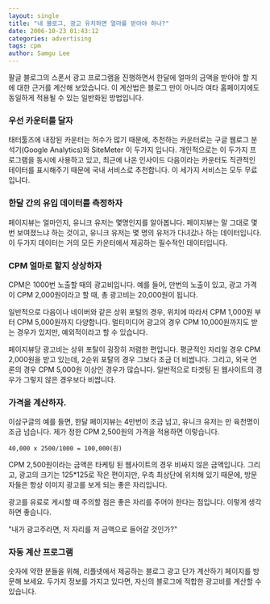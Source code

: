 ```yaml
---
layout: single
title: "내 블로그, 광고 유치하면 얼마를 받아야 하나?"
date: 2006-10-23 01:43:12
categories: advertising
tags: cpm
author: Samgu Lee
---
```


팔글 블로그의 스폰서 광고 프로그램을 진행하면서 한달에 얼마의 금액을 받아야 할 지에 대한 근거를 계산해 보았습니다. 이 계산법은 블로그 만이 아니라 여타 홈페이지에도 동일하게 적용될 수 있는 일반화된 방법입니다.

### 우선 카운터를 달자

태터툴즈에 내장된 카운터는 허수가 많기 때문에, 추천하는 카운터로는 구글 웹로그 분석기(Google Analytics)와 SiteMeter 이 두가지 입니다. 개인적으로는 이 두가지 프로그램을 동시에 사용하고 있고, 최근에 나온 인사이드 다음이라는 카운터도 직관적인 테이터를 표시해주기 때문에 국내 서비스로 추천합니다. 이 세가지 서비스는 모두 무료입니다.

### 한달 간의 유입 데이터를 측정하자

페이지뷰는 얼마인지, 유니크 유저는 몇명인지를 알아봅니다. 페이지뷰는 말 그대로 몇번 보여졌느냐 하는 것이고, 유니크 유저는 몇 명의 유저가 다녀갔나 하는 데이터입니다. 이 두가지 데이터는 거의 모든 카운터에서 제공하는 필수적인 데이터입니다.

### CPM 얼마로 할지 상상하자

CPM은 1000번 노출할 때의 광고비입니다. 예를 들어, 만번의 노출이 있고, 광고 가격이 CPM 2,000원이라고 할 때, 총 광고비는 20,000원이 됩니다.

일반적으로 다음이나 네이버와 같은 상위 포털의 경우, 위치에 따라서 CPM 1,000원 부터 CPM 5,000원까지 다양합니다. 멀티미디어 광고의 경우 CPM 10,000원까지도 받는 경우가 있지만, 예외적이라고 할 수 있습니다.

페이지뷰당 광고비는 상위 포탈이 굉장히 저렴한 편입니다. 평균적인 자리일 경우 CPM 2,000원을 받고 있는데, 2순위 포탈의 경우 그보다 조금 더 비쌉니다. 그리고, 외국 언론의 경우 CPM 5,000원 이상인 경우가 많습니다. 일반적으로 타겟팅 된 웹사이트의 경우가 그렇지 않은 경우보다 비쌉니다.

### 가격을 계산하자.

이삼구글의 예를 들면, 한달 페이지뷰는 4만번이 조금 넘고, 유니크 유저는 만 육천명이 조금 넘습니다. 제가 정한 CPM 2,500원의 가격을 적용하면 이렇습니다.

    40,000 x 2500/1000 = 100,000(원)

CPM 2,500원이라는 금액은 타케팅 된 웹사이트의 경우 비싸지 않은 금액입니다. 그리고, 광고의 크기는 125\*125로 작은 편이지만, 우측 최상단에 위치해 있기 때문에, 방문자들은 항상 이미지 광고를 보게 되는 좋은 자리입니다.

광고를 유료로 게시할 때 주의할 점은 좋은 자리를 주어야 한다는 점입니다. 이렇게 생각하면 좋습니다.

"내가 광고주라면, 저 자리를 저 금액으로 들어갈 것인가?"

### 자동 계산 프로그램

숫자에 약한 분들을 위해, 리플넷에서 제공하는 블로그 광고 단가 계산하기 페이지를 방문해 보세요. 두가지 정보를 가지고 있다면, 자신의 블로그에 적합한 광고비를 계산할 수 있습니다.
